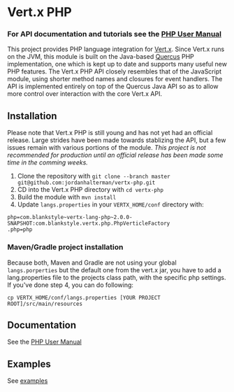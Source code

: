 Vert.x PHP
==========

### For API documentation and tutorials see the [PHP User Manual](https://github.com/jordanhalterman/vertx-php/blob/master/docs/core_manual_php.md)

This project provides PHP language integration for [Vert.x](http://vertx.io/).
Since Vert.x runs on the JVM, this module is built on the Java-based
[Quercus](http://quercus.caucho.com/) PHP implementation, one which is
kept up to date and supports many useful new PHP features. The Vert.x PHP
API closely resembles that of the JavaScript module, using shorter method
names and closures for event handlers. The API is implemented entirely on
top of the Quercus Java API so as to allow more control over interaction
with the core Vert.x API.

## Installation
Please note that Vert.x PHP is still young and has not yet had an official
release. Large strides have been made towards stablizing the API, but a
few issues remain with various portions of the module. *This project is not
recommended for production until an official release has been made some
time in the comming weeks.*

1. Clone the repository with `git clone --branch master git@github.com:jordanhalterman/vertx-php.git`
1. CD into the Vert.x PHP directory with `cd vertx-php`
1. Build the module with `mvn install`
1. Update `langs.properties` in your `VERTX_HOME/conf` directory with:

```
php=com.blankstyle~vertx-lang-php~2.0.0-SNAPSHOT:com.blankstyle.vertx.php.PhpVerticleFactory
.php=php
```

### Maven/Gradle project installation
Because both, Maven and Gradle are not using your global `langs.porperties` but the default one from the vert.x jar,
you have to add a lang.properties file to the projects class path, with the specific php settings.
If you've done step 4, you can do following:
```
cp VERTX_HOME/conf/langs.properties [YOUR PROJECT ROOT]/src/main/resources
```

## Documentation
See the [PHP User Manual](https://github.com/jordanhalterman/vertx-php/blob/master/docs/core_manual_php.md)

## Examples
See [examples](https://github.com/jordanhalterman/vertx-php/tree/master/examples)
